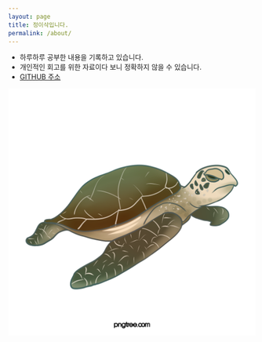 ```yaml
---
layout: page
title: 정이삭입니다.
permalink: /about/
---
```


- 하루하루 공부한 내용을 기록하고 있습니다.
- 개인적인 회고를 위한 자료이다 보니 정확하지 않을 수 있습니다.
- [GITHUB 주소](https://github.com/isaac56)

![alt text](/public/img/Turtle.png)